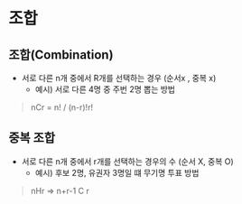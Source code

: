 # 조합

## 조합(Combination)

- 서로 다른 n개 중에서 R개를 선택하는 경우 (순서x , 중복 x)
  - 예시) 서로 다른 4명 중 주번 2명 뽑는 방법

> nCr = n! / (n-r)!r! 

## 중복 조합

- 서로 다른 n개 중에서 r개를 선택하는 경우의 수 (순서 X, 중복 O)
  - 예시) 후보 2명, 유권자 3명일 떄 무기명 투표 방법

> nHr => n+r-1 C r  